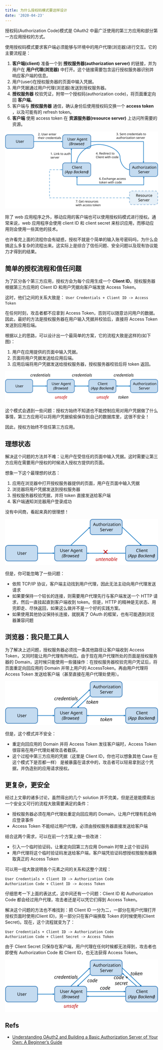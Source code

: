 ```yaml
---
title: 为什么授权码模式要这样设计
date: '2020-04-23'
---
```


授权码(Authorization Code)模式是 OAuth2 中最广泛使用的第三方应用和部分第一方应用授权的方式。

使用授权码模式要求客户端必须能够与环境中的用户代理(浏览器)进行交互。它的主要流程是：

1. **客户端(client)** 准备一个到 **授权服务器(authorization server)** 的链接，并为用户在 **用户代理(浏览器)** 中打开。这个链接需要包含运行授权服务器识别并响应客户端的信息。
2. 用户(user)在授权服务器的页面中输入凭据。
3. 用户凭据通过用户代理(浏览器)发送到授权服务器。
4. **授权服务器** 校验凭证，附带一个授权码(authorization code)，将页面重定向回 **客户端**。
5. 客户端与 **授权服务器** 通信，确认身份后使用授权码交换一个 **access token** ，以及可能有的 refresh token。
6. **客户端** 使用 access token 在 **资源服务器(resource server)** 上访问所需要的资源。

![](./acflow.svg)

除了 web 应用程序之外，移动应用的客户端也可以使用授权码模式进行授权。通常来说，web 应用程序会使用 client ID 和 client secret 来标识应用，而移动应用则会使用一些其他的技术。

也许看完上面的流程你会有疑惑，授权不就是个简单的输入账号密码吗，为什么会搞这么多复杂的流程出来。这实际上是综合了信任问题、安全问题以及现有协议能力才得到的结果。

## 简单的授权流程和信任问题

为了区分各个第三方应用，授权方会为每个应用生成一个 **Client ID**。授权服务器根据第三方应用的 Client ID 和用户凭据向客户端发放 Access Token。

这时，他们之间的关系大致是： `User Credentials + Client ID -> Access Token`

在任何时刻，攻击者都不应拿到 Access Token，否则可以随意访问用户的数据。因此，最好的方法是授权服务器在用户输入凭据并校验后，直接将 Access Token 发送到应用后端。

根据以上的思路，可以设计出一个最简单的方案，它的流程大致是这样的(如下图)：

1. 用户在应用提供的页面中输入凭据。
2. 页面将用户凭据发送给应用后端。
3. 应用后端将用户凭据发送给授权服务器，授权服务器校验后将 token 返回。

![](simplecase.svg)

这个模式会遇到一些问题：授权方始终不知道也不能控制应用对用户凭据做了什么事情，第三方应用可以将用户凭据偷偷保存到自己的数据库里，这很不安全！

因此，授权方始终不信任第三方应用。

## 理想状态

解决这个问题的方法并不难：让用户在受信任的页面中输入凭据。这时需要让第三方应用在需要用户授权的时候进入授权方提供的页面。

想象一下这个最理想的状态：

1. 应用在浏览器中打开授权服务器提供的页面，用户在页面中输入凭据
2. 浏览器将用户凭据发送到授权服务器
3. 授权服务器校验凭据，并将 token 直接发送给客户端
4. 客户端通知浏览器用户登录成功

没有中间商，看起来真的很理想！

![](./idealcaseissue.svg)

但是，你可能忽略了一些问题：

- 依照 TCP/IP 协议，客户端主动找到用户代理，因此无法主动向用户代理发送请求
- 如果要保持一个较长的连接，则需要用户代理先行与客户端发送一个 HTTP 请求，然后一直挂起直到客户端收到 token。但是，HTTP 的精神是无状态、用完即走、尽快返回，如果这么做并不是一个好的实践方案。
- 如果使用其他协议保持长连接，就脱离了 OAuth 的框架，也有可能遇到浏览器兼容问题

## 浏览器：我只是工具人

为了解决上述问题，授权服务器必须找一条其他路径让客户端收到 Access Token，又同时能让用户代理有所响应。由于现在用户代理所处的页面是授权服务器的 Domain，这时候只能使用一些骚操作：在授权服务器校验完用户凭证后，将页面重定向回应用的 Domain 并带上用户的 AccessToken。再由用户代理将 Access Token 发送给客户端（甚至直接在用户代理处使用）。

![](./implicitcase.svg)

但是，这个模式并不安全：

- 重定向回应用的 Domain 并将 Access Token 发往客户端时，Access Token 很容易在用户代理处被攻击者截获。
- 这个过程中第三方应用的凭据（这里是 Client ID，你也可以想象其他 Case 在这个模式下是否都一样） 是被暴露在请求中的，攻击者可以轻易拿到这个凭据，并伪造别的应用请求授权。

## 更复杂，更安全

经过上文章的诸多讨论，虽然得出的几个 solution 并不完美，但是还是能摸索出一个安全又可行的流程大致需要满足的条件：

- 授权服务器必须在用户代理处重定向回应用的 Domain，让用户代理有机会响应登录事件
- Access Token 不能经过用户代理，必须由授权服务器直接发送给客户端

结合这两个需求，可以在前一个方案上做一些改进：

- 引入一个临时验证码，让重定向回第三方应用 Domain 时带上这个验证码
- 用户代理将这个临时验证码发送给客户端，客户端凭验证码想授权按服务器换取真正的 Access Token

可以用一组大致说明各个元素之间的关系和这整个流程：

```
User Credentials + Client ID -> Authorization Code
Authorization Code + Client ID -> Access Token
```

仔细思考一下上面的表达式，这中间还有一个问题：Client ID 和 Authorization Code 都会经过用户代理，攻击者还是可以凭它们得到 Access Token。

解决这个问题的方法也不难找到：把 Client ID 一分为二，一部分在用户代理打开授权页面时使用(Client ID)，另一部分只在客户端换取 Token 的时候使用(Client Secret)。现在，这个流程就变为了：

```
User Credentials + Client ID -> Authorization Code
Authorization Code + Client Secret -> Access Token
```

由于 Client Secret 只保存在客户端，用户代理在任何时候都无法得到，攻击者也即使有 Authorization Code 和 Client ID，也无法获得 Access Token。

![](./completeflow.svg)

## Refs

- [Understanding OAuth2 and Building a Basic Authorization Server of Your Own: A Beginner’s Guide](https://medium.com/google-cloud/understanding-oauth2-and-building-a-basic-authorization-server-of-your-own-a-beginners-guide-cf7451a16f66)
